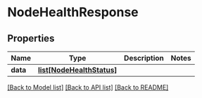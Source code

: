 # NodeHealthResponse

## Properties
Name | Type | Description | Notes
------------ | ------------- | ------------- | -------------
**data** | [**list[NodeHealthStatus]**](NodeHealthStatus.md) |  | 

[[Back to Model list]](../README.md#documentation-for-models) [[Back to API list]](../README.md#documentation-for-api-endpoints) [[Back to README]](../README.md)

